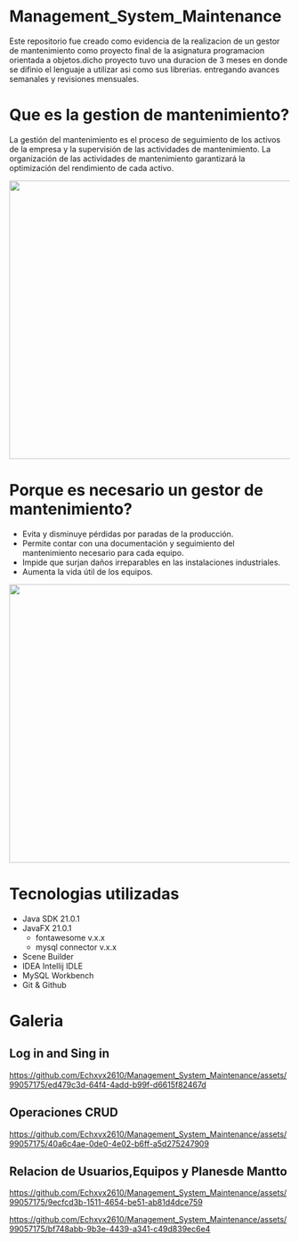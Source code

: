 # Management_System_Maintenance
Este repositorio fue creado como evidencia de la realizacion de un gestor de mantenimiento como proyecto final de la asignatura programacion orientada a objetos.dicho proyecto tuvo una duracion de 3 meses en donde se difinio el lenguaje a utilizar asi como sus librerias. entregando avances semanales y revisiones mensuales.
# Que es la gestion de mantenimiento?
La gestión del mantenimiento es el proceso de seguimiento de los activos de la empresa y la supervisión de las actividades de mantenimiento. La organización de las actividades de mantenimiento garantizará la optimización del rendimiento de cada activo.

<p align=center>
<img src="https://github.com/Echxvx2610/Management_System_Maintenance/assets/99057175/7319ccb1-5925-4b2e-8d62-1a0838b8c504" width=800 height=500>
</p>
  
# Porque es necesario un gestor de mantenimiento?
- Evita y disminuye pérdidas por paradas de la producción.
- Permite contar con una documentación y seguimiento del mantenimiento necesario para cada equipo.
- Impide que surjan daños irreparables en las instalaciones industriales.
- Aumenta la vida útil de los equipos.
<p align=center>
  <img src= "https://github.com/Echxvx2610/Management_System_Maintenance/assets/99057175/2ea1b730-90ee-43bf-b880-35ba6efb07b8" width=800 height=500>
</p>

# Tecnologias utilizadas
- Java SDK 21.0.1
- JavaFX 21.0.1
  - fontawesome v.x.x
  - mysql connector v.x.x
- Scene Builder
- IDEA Intellij IDLE
- MySQL Workbench
- Git & Github

# Galeria

## Log in and Sing in
https://github.com/Echxvx2610/Management_System_Maintenance/assets/99057175/ed479c3d-64f4-4add-b99f-d6615f82467d
## Operaciones CRUD
https://github.com/Echxvx2610/Management_System_Maintenance/assets/99057175/40a6c4ae-0de0-4e02-b6ff-a5d275247909
## Relacion de Usuarios,Equipos y Planesde Mantto
https://github.com/Echxvx2610/Management_System_Maintenance/assets/99057175/9ecfcd3b-1511-4654-be51-ab81d4dce759

https://github.com/Echxvx2610/Management_System_Maintenance/assets/99057175/bf748abb-9b3e-4439-a341-c49d839ec6e4


